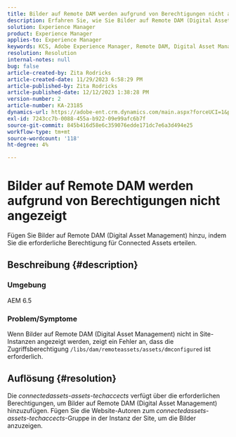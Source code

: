 ```yaml
---
title: Bilder auf Remote DAM werden aufgrund von Berechtigungen nicht angezeigt
description: Erfahren Sie, wie Sie Bilder auf Remote DAM (Digital Asset Management) hinzufügen.
solution: Experience Manager
product: Experience Manager
applies-to: Experience Manager
keywords: KCS, Adobe Experience Manager, Remote DAM, Digital Asset Management
resolution: Resolution
internal-notes: null
bug: false
article-created-by: Zita Rodricks
article-created-date: 11/29/2023 6:58:29 PM
article-published-by: Zita Rodricks
article-published-date: 12/12/2023 1:38:28 PM
version-number: 2
article-number: KA-23185
dynamics-url: https://adobe-ent.crm.dynamics.com/main.aspx?forceUCI=1&pagetype=entityrecord&etn=knowledgearticle&id=11bf0c46-e98e-ee11-8179-6045bd006793
exl-id: 7243cc7b-0088-455a-b922-09e99afc6b7f
source-git-commit: 845b416d58e6c359076edde171dc7e6a3d494e25
workflow-type: tm+mt
source-wordcount: '118'
ht-degree: 4%

---
```


# Bilder auf Remote DAM werden aufgrund von Berechtigungen nicht angezeigt


Fügen Sie Bilder auf Remote DAM (Digital Asset Management) hinzu, indem Sie die erforderliche Berechtigung für Connected Assets erteilen.

## Beschreibung {#description}


### Umgebung

AEM 6.5

### Problem/Symptome

Wenn Bilder auf Remote DAM (Digital Asset Management) nicht in Site-Instanzen angezeigt werden, zeigt ein Fehler an, dass die Zugriffsberechtigung `/libs/dam/remoteassets/assets/dmconfigured` ist erforderlich.








## Auflösung {#resolution}


Die *connectedassets-assets-techaccects* verfügt über die erforderlichen Berechtigungen, um Bilder auf Remote DAM (Digital Asset Management) hinzuzufügen. Fügen Sie die Website-Autoren zum<b> </b>*connectedassets-assets-techaccects*-Gruppe in der Instanz der Site, um die Bilder anzuzeigen.
